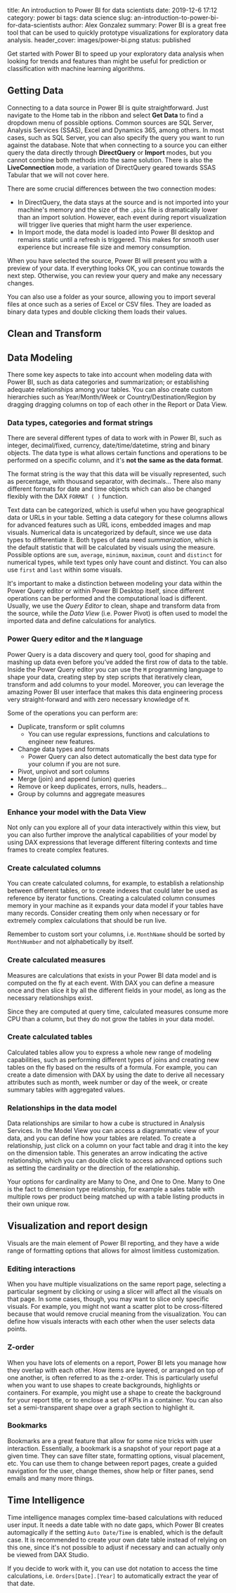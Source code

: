 title: An introduction to Power BI for data scientists
date: 2019-12-6 17:12
category: power bi
tags: data science
slug: an-introduction-to-power-bi-for-data-scientists
author: Alex Gonzalez
summary: Power BI is a great free tool that can be used to quickly prototype visualizations for exploratory data analysis.
header_cover: images/power-bi.png
status: published

Get started with Power BI to speed up your exploratory data analysis when looking for trends and features than might be useful for prediction or classification with machine learning algorithms.

## Getting Data

Connecting to a data source in Power BI is quite straightforward. Just navigate to the Home tab in the ribbon and select **Get Data** to find a dropdown menu of possible options. Common sources are SQL Server, Analysis Services (SSAS), Excel and Dynamics 365, among others. In most cases, such as SQL Server, you can also specify the query you want to run against the database.
Note that when connecting to a source you can either query the data directly through **DirectQuery** or **Import** modes, but you cannot combine both methods into the same solution. There is also the **LiveConnection** mode, a variation of DirectQuery geared towards SSAS Tabular that we will not cover here.

There are some crucial differences between the two connection modes:
* In DirectQuery, the data stays at the source and is not imported into your machine's memory and the size of the `.pbix` file is dramatically lower than an import solution. However, each event during report visualization will trigger live queries that might harm the user experience. 
* In Import mode, the data model is loaded into Power BI desktop and remains static until a refresh is triggered. This makes for smooth user experience but increase file size and memory consumption.


When you have selected the source, Power BI will present you with a preview of your data. If everything looks OK, you can continue towards the next step. Otherwise, you can review your query and make any necessary changes.

You can also use a folder as your source, allowing you to import several files at once such as a series of Excel or CSV files. They are loaded as binary data types and double clicking them loads their values.

## Clean and Transform

## Data Modeling

There some key aspects to take into account when modeling data with Power BI, such as data categories and summarization; or establishing adequate relationships among your tables. You can also create custom hierarchies such as Year/Month/Week or Country/Destination/Region by dragging dragging columns on top of each other in the Report or Data View.

### Data types, categories and format strings

There are several different types of data to work with in Power BI, such as integer, decimal/fixed, currency, date/time/datetime, string and binary objects.
The data type is what allows certain functions and operations to be performed on a specific column, and it's **not the same as the data format**.

The format string is the way that this data will be visually represented, such as percentage, with thousand separator, with decimals... There also many different formats for date and time objects which can also be changed flexibly with the DAX `FORMAT ( )` function.

Text data can be categorized, which is useful when you have geographical data or URLs in your table. Setting a data category for these columns allows for advanced features such as URL icons, embedded images and map visuals. Numerical data is uncategorized by default, since we use data types to differentiate it.
Both types of data need *summarization*, which is the default statistic that will be calculated by visuals using the measure. Possible options are `sum`, `average`, `minimum`, `maximum`, `count` and `distinct` for numerical types, while text types only have count and distinct. You can also use `first` and `last` within some visuals. 



It's important to make a distinction between modeling your data within the Power Query editor or within Power BI Desktop itself, since different operations can be performed and the computational load is different. Usually, we use the *Query Editor* to clean, shape and transform data from the source, while the *Data View* (i.e. Power Pivot) is often used to model the imported data and define calculations for analytics.

### Power Query editor and the `M` language

Power Query is a data discovery and query tool, good for shaping and mashing up data even before you’ve added the first row of data to the table. Inside the Power Query editor you can use the `M` programming language to shape your data, creating step by step scripts that iteratively clean, transform and add columns to your model.
Moreover, you can leverage the amazing Power BI user interface that makes this data engineering process very straight-forward and with zero necessary knowledge of `M`.

Some of the operations you can perform are:

* Duplicate, transform or split columns
  * You can use regular expressions, functions and calculations to engineer new features.
* Change data types and formats
  * Power Query can also detect automatically the best data type for your column if you are not sure.
* Pivot, unpivot and sort columns
* Merge (join) and append (union) queries
* Remove or keep duplicates, errors, nulls, headers...
* Group by columns and aggregate measures

### Enhance your model with the Data View

Not only can you explore all of your data interactively within this view, but you can also further improve the analytical capabilities of your model by using DAX expressions that leverage different filtering contexts and time frames to create complex features.

### Create calculated columns

You can create calculated columns, for example, to establish a relationship between different tables, or to create indexes that could later be used as reference by iterator functions.
Creating a calculated column consumes memory in your machine as it expands your data model if your tables have many records. Consider creating them only when necessary or for extremely complex calculations that should be run live.

Remember to custom sort your columns, i.e. `MonthName` should be sorted by `MonthNumber` and not alphabetically by itself.

### Create calculated measures

Measures are calculations that exists in your Power BI data model and is computed on the fly at each event. With DAX you can define a measure once and then slice it by all the different fields in your model, as long as the necessary relationships exist.

Since they are computed at query time, calculated measures consume more CPU than a column, but they do not grow the tables in your data model.

### Create calculated tables

Calculated tables allow you to express a whole new range of modeling capabilities, such as performing different types of joins and creating new tables on the fly based on the results of a formula.
For example, you can create a date dimension with DAX by using the date to derive all necessary attributes such as month, week number or day of the week, or create summary tables with aggregated values.

### Relationships in the data model

Data relationships are similar to how a cube is structured in Analysis Services. In the Model View you can access a diagrammatic view of your data, and you can define how your tables are related.
To create a relationship, just click on a column on your fact table and drag it into the key on the dimension table. This generates an arrow indicating the active relationship, which you can double click to access advanced options such as setting the cardinality or the direction of the relationship.

Your options for cardinality are Many to One, and One to One. Many to One is the fact to dimension type relationship, for example a sales table with multiple rows per product being matched up with a table listing products in their own unique row.

## Visualization and report design

Visuals are the main element of Power BI reporting, and they have a wide range of formatting options that allows for almost limitless customization. 


### Editing interactions

When you have multiple visualizations on the same report page, selecting a particular segment by clicking or using a slicer will affect all the visuals on that page. In some cases, though, you may want to slice only specific visuals. For example, you might not want a scatter plot to be cross-filtered because that would remove crucial meaning from the visualization.
You can define how visuals interacts with each other when the user selects data points. 

### Z-order

When you have lots of elements on a report, Power BI lets you manage how they overlap with each other. How items are layered, or arranged on top of one another, is often referred to as the z-order.
This is particularly useful when you want to use shapes to create backgrounds, highlights or containers. For example, you might use a shape to create the background for your report title, or to enclose a set of KPIs in a container. You can also set a semi-transparent shape over a graph section to highlight it.

### Bookmarks

Bookmarks are a great feature that allow for some nice tricks with user interaction. Essentially, a bookmark is a snapshot of your report page at a given time. They can save filter state, formatting options, visual placement, etc.
You can use them to change between report pages, create a guided navigation for the user, change themes, show help or filter panes, send emails and many more things. 


## Time Intelligence

Time intelligence manages complex time-based calculations with reduced user input. It needs a date table with no date gaps, which Power BI creates automagically if the setting `Auto Date/Time` is enabled, which is the default case.
It is recommended to create your own date table instead of relying on this one, since it's not possible to adjust if necessary and can actually only be viewed from DAX Studio.

If you decide to work with it, you can use dot notation to access the time calculations, i.e. `Orders[Date].[Year]` to automatically extract the year of that date.